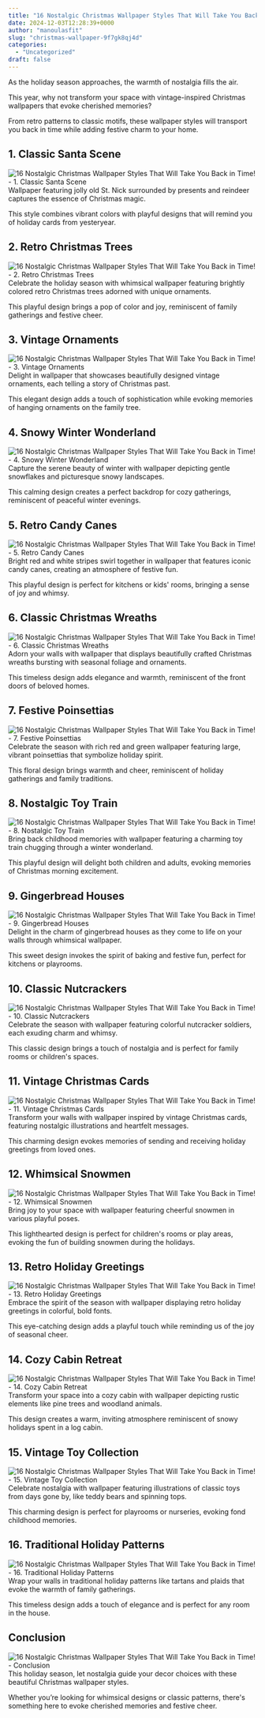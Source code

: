 ```yaml
---
title: "16 Nostalgic Christmas Wallpaper Styles That Will Take You Back in Time!"
date: 2024-12-03T12:28:39+0000
author: "manoulasfit"
slug: "christmas-wallpaper-9f7gk8qj4d"
categories:
  - "Uncategorized"
draft: false
---
```

As the holiday season approaches, the warmth of nostalgia fills the air. 

This year, why not transform your space with vintage-inspired Christmas wallpapers that evoke cherished memories? 

From retro patterns to classic motifs, these wallpaper styles will transport you back in time while adding festive charm to your home.

## 1. Classic Santa Scene
![16 Nostalgic Christmas Wallpaper Styles That Will Take You Back in Time! - 1. Classic Santa Scene](/16-nostalgic-christmas-wallpaper-styles-that-will-take-you-back-in-time-1.-classic-santa-scene.webp)Wallpaper featuring jolly old St. Nick surrounded by presents and reindeer captures the essence of Christmas magic. 

This style combines vibrant colors with playful designs that will remind you of holiday cards from yesteryear.

## 2. Retro Christmas Trees
![16 Nostalgic Christmas Wallpaper Styles That Will Take You Back in Time! - 2. Retro Christmas Trees](/16-nostalgic-christmas-wallpaper-styles-that-will-take-you-back-in-time-2.-retro-christmas-trees.webp)Celebrate the holiday season with whimsical wallpaper featuring brightly colored retro Christmas trees adorned with unique ornaments. 

This playful design brings a pop of color and joy, reminiscent of family gatherings and festive cheer.

## 3. Vintage Ornaments
![16 Nostalgic Christmas Wallpaper Styles That Will Take You Back in Time! - 3. Vintage Ornaments](/16-nostalgic-christmas-wallpaper-styles-that-will-take-you-back-in-time-3.-vintage-ornaments.webp)Delight in wallpaper that showcases beautifully designed vintage ornaments, each telling a story of Christmas past. 

This elegant design adds a touch of sophistication while evoking memories of hanging ornaments on the family tree.

## 4. Snowy Winter Wonderland
![16 Nostalgic Christmas Wallpaper Styles That Will Take You Back in Time! - 4. Snowy Winter Wonderland](/16-nostalgic-christmas-wallpaper-styles-that-will-take-you-back-in-time-4.-snowy-winter-wonderland.webp)Capture the serene beauty of winter with wallpaper depicting gentle snowflakes and picturesque snowy landscapes. 

This calming design creates a perfect backdrop for cozy gatherings, reminiscent of peaceful winter evenings.

## 5. Retro Candy Canes
![16 Nostalgic Christmas Wallpaper Styles That Will Take You Back in Time! - 5. Retro Candy Canes](/16-nostalgic-christmas-wallpaper-styles-that-will-take-you-back-in-time-5.-retro-candy-canes.webp)Bright red and white stripes swirl together in wallpaper that features iconic candy canes, creating an atmosphere of festive fun. 

This playful design is perfect for kitchens or kids' rooms, bringing a sense of joy and whimsy.

## 6. Classic Christmas Wreaths
![16 Nostalgic Christmas Wallpaper Styles That Will Take You Back in Time! - 6. Classic Christmas Wreaths](/16-nostalgic-christmas-wallpaper-styles-that-will-take-you-back-in-time-6.-classic-christmas-wreaths.webp)Adorn your walls with wallpaper that displays beautifully crafted Christmas wreaths bursting with seasonal foliage and ornaments. 

This timeless design adds elegance and warmth, reminiscent of the front doors of beloved homes.

## 7. Festive Poinsettias
![16 Nostalgic Christmas Wallpaper Styles That Will Take You Back in Time! - 7. Festive Poinsettias](/16-nostalgic-christmas-wallpaper-styles-that-will-take-you-back-in-time-7.-festive-poinsettias.webp)Celebrate the season with rich red and green wallpaper featuring large, vibrant poinsettias that symbolize holiday spirit. 

This floral design brings warmth and cheer, reminiscent of holiday gatherings and family traditions.

## 8. Nostalgic Toy Train
![16 Nostalgic Christmas Wallpaper Styles That Will Take You Back in Time! - 8. Nostalgic Toy Train](/16-nostalgic-christmas-wallpaper-styles-that-will-take-you-back-in-time-8.-nostalgic-toy-train.webp)Bring back childhood memories with wallpaper featuring a charming toy train chugging through a winter wonderland. 

This playful design will delight both children and adults, evoking memories of Christmas morning excitement.

## 9. Gingerbread Houses
![16 Nostalgic Christmas Wallpaper Styles That Will Take You Back in Time! - 9. Gingerbread Houses](/16-nostalgic-christmas-wallpaper-styles-that-will-take-you-back-in-time-9.-gingerbread-houses.webp)Delight in the charm of gingerbread houses as they come to life on your walls through whimsical wallpaper. 

This sweet design invokes the spirit of baking and festive fun, perfect for kitchens or playrooms.

## 10. Classic Nutcrackers
![16 Nostalgic Christmas Wallpaper Styles That Will Take You Back in Time! - 10. Classic Nutcrackers](/16-nostalgic-christmas-wallpaper-styles-that-will-take-you-back-in-time-10.-classic-nutcrackers.webp)Celebrate the season with wallpaper featuring colorful nutcracker soldiers, each exuding charm and whimsy. 

This classic design brings a touch of nostalgia and is perfect for family rooms or children's spaces.

## 11. Vintage Christmas Cards
![16 Nostalgic Christmas Wallpaper Styles That Will Take You Back in Time! - 11. Vintage Christmas Cards](/16-nostalgic-christmas-wallpaper-styles-that-will-take-you-back-in-time-11.-vintage-christmas-cards.webp)Transform your walls with wallpaper inspired by vintage Christmas cards, featuring nostalgic illustrations and heartfelt messages. 

This charming design evokes memories of sending and receiving holiday greetings from loved ones.

## 12. Whimsical Snowmen
![16 Nostalgic Christmas Wallpaper Styles That Will Take You Back in Time! - 12. Whimsical Snowmen](/16-nostalgic-christmas-wallpaper-styles-that-will-take-you-back-in-time-12.-whimsical-snowmen.webp)Bring joy to your space with wallpaper featuring cheerful snowmen in various playful poses. 

This lighthearted design is perfect for children's rooms or play areas, evoking the fun of building snowmen during the holidays.

## 13. Retro Holiday Greetings
![16 Nostalgic Christmas Wallpaper Styles That Will Take You Back in Time! - 13. Retro Holiday Greetings](/16-nostalgic-christmas-wallpaper-styles-that-will-take-you-back-in-time-13.-retro-holiday-greetings.webp)Embrace the spirit of the season with wallpaper displaying retro holiday greetings in colorful, bold fonts. 

This eye-catching design adds a playful touch while reminding us of the joy of seasonal cheer.

## 14. Cozy Cabin Retreat
![16 Nostalgic Christmas Wallpaper Styles That Will Take You Back in Time! - 14. Cozy Cabin Retreat](/16-nostalgic-christmas-wallpaper-styles-that-will-take-you-back-in-time-14.-cozy-cabin-retreat.webp)Transform your space into a cozy cabin with wallpaper depicting rustic elements like pine trees and woodland animals. 

This design creates a warm, inviting atmosphere reminiscent of snowy holidays spent in a log cabin.

## 15. Vintage Toy Collection
![16 Nostalgic Christmas Wallpaper Styles That Will Take You Back in Time! - 15. Vintage Toy Collection](/16-nostalgic-christmas-wallpaper-styles-that-will-take-you-back-in-time-15.-vintage-toy-collection.webp)Celebrate nostalgia with wallpaper featuring illustrations of classic toys from days gone by, like teddy bears and spinning tops. 

This charming design is perfect for playrooms or nurseries, evoking fond childhood memories.

## 16. Traditional Holiday Patterns
![16 Nostalgic Christmas Wallpaper Styles That Will Take You Back in Time! - 16. Traditional Holiday Patterns](/16-nostalgic-christmas-wallpaper-styles-that-will-take-you-back-in-time-16.-traditional-holiday-patterns.webp)Wrap your walls in traditional holiday patterns like tartans and plaids that evoke the warmth of family gatherings. 

This timeless design adds a touch of elegance and is perfect for any room in the house.

## Conclusion
![16 Nostalgic Christmas Wallpaper Styles That Will Take You Back in Time! - Conclusion](/16-nostalgic-christmas-wallpaper-styles-that-will-take-you-back-in-time-conclusion.webp)This holiday season, let nostalgia guide your decor choices with these beautiful Christmas wallpaper styles. 

Whether you’re looking for whimsical designs or classic patterns, there's something here to evoke cherished memories and festive cheer.